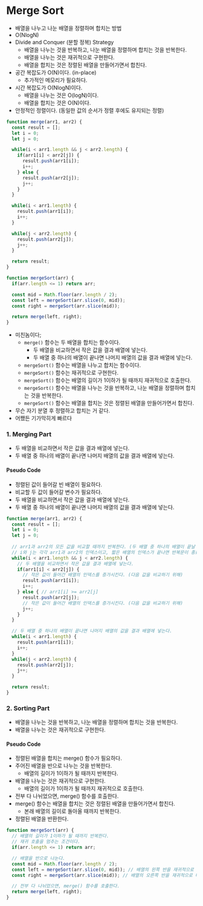 # Merge Sort
- 배열을 나누고 나눈 배열을 정렬하며 합치는 방법
- O(NlogN)
- Divide and Conquer (분할 정복) Strategy
  - 배열을 나누는 것을 반복하고, 나눈 배열을 정렬하며 합치는 것을 반복한다.
  - 배열을 나누는 것은 재귀적으로 구현한다.
  - 배열을 합치는 것은 정렬된 배열을 만들어가면서 합친다.
- 공간 복잡도가 O(N)이다. (in-place)
  - 추가적인 메모리가 필요하다.
- 시간 복잡도가 O(NlogN)이다.
  - 배열을 나누는 것은 O(logN)이다.
  - 배열을 합치는 것은 O(N)이다.
- 안정적인 정렬이다. (동일한 값의 순서가 정렬 후에도 유지되는 정렬)

```javascript
function merge(arr1, arr2) {
  const result = [];
  let i = 0;
  let j = 0;

  while(i < arr1.length && j < arr2.length) {
    if(arr1[i] < arr2[j]) {
      result.push(arr1[i]);
      i++;
    } else {
      result.push(arr2[j]);
      j++;
    }
  }

  while(i < arr1.length) {
    result.push(arr1[i]);
    i++;
  }

  while(j < arr2.length) {
    result.push(arr2[j]);
    j++;
  }

  return result;
}

function mergeSort(arr) {
  if(arr.length <= 1) return arr;

  const mid = Math.floor(arr.length / 2);
  const left = mergeSort(arr.slice(0, mid));
  const right = mergeSort(arr.slice(mid));

  return merge(left, right);
}
```
- 미친놈이다;
  - `merge()` 함수는 두 배열을 합치는 함수이다.
    - 두 배열을 비교하면서 작은 값을 결과 배열에 넣는다.
    - 두 배열 중 하나의 배열이 끝나면 나머지 배열의 값을 결과 배열에 넣는다.
  - `mergeSort()` 함수는 배열을 나누고 합치는 함수이다.
  - `mergeSort()` 함수는 재귀적으로 구현한다.
  - `mergeSort()` 함수는 배열의 길이가 1이하가 될 때까지 재귀적으로 호출한다.
  - `mergeSort()` 함수는 배열을 나누는 것을 반복하고, 나눈 배열을 정렬하며 합치는 것을 반복한다.
  - `mergeSort()` 함수는 배열을 합치는 것은 정렬된 배열을 만들어가면서 합친다.
- 무슨 자기 분열 후 정렬하고 합치는 거 같다.
- 어쨌든 기가막히게 빠르다

### 1. Merging Part
- 두 배열을 비교하면서 작은 값을 결과 배열에 넣는다.
- 두 배열 중 하나의 배열이 끝나면 나머지 배열의 값을 결과 배열에 넣는다.

#### Pseudo Code
- 정렬된 값이 들어갈 빈 배열이 필요하다.
- 비교할 두 값이 들어갈 변수가 필요하다.
- 두 배열을 비교하면서 작은 값을 결과 배열에 넣는다.
- 두 배열 중 하나의 배열이 끝나면 나머지 배열의 값을 결과 배열에 넣는다.


```javascript
function merge(arr1, arr2) {
  const result = [];
  let i = 0;
  let j = 0;
  
  // arr1과 arr2의 모든 값을 비교할 때까지 반복한다. (두 배열 중 하나의 배열이 끝날 때까지)
  // i와 j는 각각 arr1과 arr2의 인덱스이고, 짧은 배열의 인덱스가 끝나면 반복문이 종료된다.
  while(i < arr1.length && j < arr2.length) {
    // 두 배열을 비교하면서 작은 값을 결과 배열에 넣는다.
    if(arr1[i] < arr2[j]) {
      // 작은 값이 들어간 배열의 인덱스를 증가시킨다. (다음 값을 비교하기 위해)
      result.push(arr1[i]);
      i++;
    } else { // arr1[i] >= arr2[j]
      result.push(arr2[j]);
      // 작은 값이 들어간 배열의 인덱스를 증가시킨다. (다음 값을 비교하기 위해)
      j++;
    }
  }

  // 두 배열 중 하나의 배열이 끝나면 나머지 배열의 값을 결과 배열에 넣는다.
  while(i < arr1.length) {
    result.push(arr1[i]);
    i++;
  }
  while(j < arr2.length) {
    result.push(arr2[j]);
    j++;
  }

  return result;
}
```

### 2. Sorting Part
- 배열을 나누는 것을 반복하고, 나눈 배열을 정렬하며 합치는 것을 반복한다.
- 배열을 나누는 것은 재귀적으로 구현한다.

#### Pseudo Code
- 정렬된 배열을 합치는 merge() 함수가 필요하다.
- 주어진 배열을 반으로 나누는 것을 반복한다.
  - 배열의 길이가 1이하가 될 때까지 반복한다.
- 배열을 나누는 것은 재귀적으로 구현한다.
  - 배열의 길이가 1이하가 될 때까지 재귀적으로 호출한다.
- 전부 다 나뉘었으면, merge() 함수를 호출한다.
- merge() 함수는 배열을 합치는 것은 정렬된 배열을 만들어가면서 합친다.
  - 본래 배열의 길이로 돌아올 때까지 반복한다.
- 정렬된 배열을 반환한다.

```javascript
function mergeSort(arr) {
  // 배열의 길이가 1이하가 될 때까지 반복한다.
  // 재귀 호출을 멈추는 조건이다.
  if(arr.length <= 1) return arr;

  // 배열을 반으로 나눈다.
  const mid = Math.floor(arr.length / 2);
  const left = mergeSort(arr.slice(0, mid)); // 배열의 왼쪽 반을 재귀적으로 나눈다.
  const right = mergeSort(arr.slice(mid)); // 배열의 오른쪽 반을 재귀적으로 나눈다.

  // 전부 다 나뉘었으면, merge() 함수를 호출한다.
  return merge(left, right);
}
```

